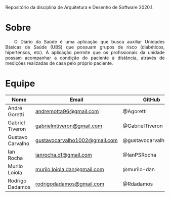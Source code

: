   Repositório da disciplina de Arquitetura e Desenho de Software 2020.1.

# Sobre

<p align="justify">&emsp;&emsp;O Diário da Saúde é uma aplicação que busca auxiliar Unidades Básicas de Saúde (UBS) que possuam grupos de risco (diabéticos, hipertensos, etc). A aplicação permite que os profissionais da unidade possam acompanhar a condição do paciente à distância, através de medições realizadas de casa pelo próprio paciente.

# Equipe

| Nome |	Email |	GitHub |
| ---- | ------ | ------ |
| André Goretti |	andremotta96@gmail.com |	@Agoretti |
| Gabriel Tiveron |	gabrielmtiveron@gmail.com |	@GabrielTiveron |
| Gustavo Carvalho |	gustavocarvalho1002@gmail.com |	@gustavocarvalho1002 |
| Ian Rocha |	ianrocha.df@gmail.com |	@IanPSRocha |
| Murilo Loiola |	murilo.loiola.dan@gmail.com |	@murilo-dan |
| Rodrigo Dadamos |	rodrigodadamos@gmail.com |	@Rdadamos |
